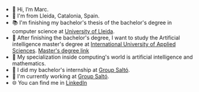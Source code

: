- 🌈 Hi, I’m Marc.
- :round_pushpin: I'm from Lleida, Catalonia, Spain.
- :books: I'm finishing my bachelor's thesis of the bachelor's degree in computer science at [University of Lleida](https://grauinformatica.udl.cat/en/).
- 📅 After finishing the bachelor's degree, I want to study the Artificial intelligence master's degree at [International University of Applied Sciences](https://www.iu.org/). [Master's degree link](https://www.iu.org/master/artificial-intelligence/)
- 🧠 My specialization inside computing's world is artificial intelligence and mathematics.
- :beginner: I did my bachelor's internship at [Group Saltó](https://groupsalto.com/en/).
- :office: I'm currently working at [Group Saltó](https://groupsalto.com/en/).
- 🌐 You can find me in [LinkedIn](https://www.linkedin.com/in/marc-cervera-rosell-210b47235) 
